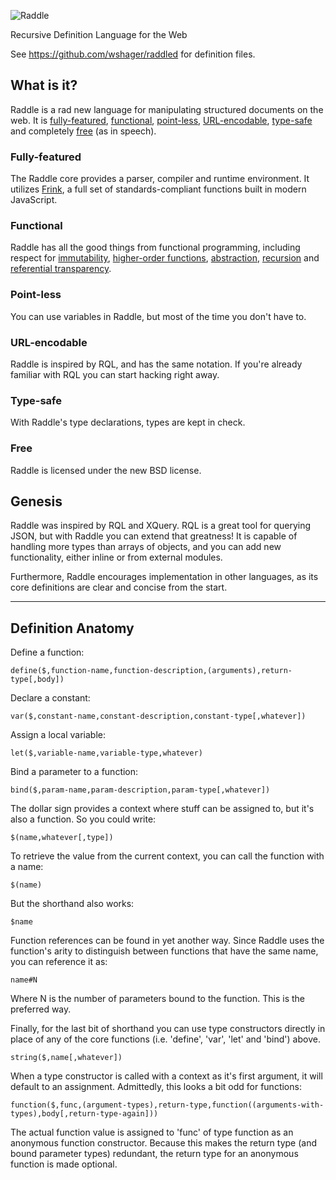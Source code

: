 ![Raddle](https://github.com/wshager/raddle.js/raw/master/logo.svg.png)

Recursive Definition Language for the Web

See https://github.com/wshager/raddled for definition files.


## What is it?

Raddle is a rad new language for manipulating structured documents on the web. It is [fully-featured](#fully-featured), [functional](#functional), [point-less](#point-less), [URL-encodable](#url-encodable), [type-safe](#type-safe) and completely [free](#free) (as in speech).

### Fully-featured

The Raddle core provides a parser, compiler and runtime environment. It utilizes [Frink](https://github.com/wshager/frink), a full set of standards-compliant functions built in modern JavaScript.

### Functional

Raddle has all the good things from functional programming, including respect for [immutability](http://en.wikipedia.org/wiki/Immutable_object), [higher-order functions](http://en.wikipedia.org/wiki/Higher-order_function), [abstraction](http://en.wikipedia.org/wiki/Lambda_calculus), [recursion](http://en.wikipedia.org/wiki/Recursion_%28computer_science%29) and [referential transparency](http://en.wikipedia.org/wiki/Referential_transparency_%28computer_science%29).

### Point-less

You can use variables in Raddle, but most of the time you don't have to.

### URL-encodable

Raddle is inspired by RQL, and has the same notation. If you're already familiar with RQL you can start hacking right away.

### Type-safe

With Raddle's type declarations, types are kept in check.

### Free

Raddle is licensed under the new BSD license.


## Genesis

Raddle was inspired by RQL and XQuery. RQL is a great tool for querying JSON, but with Raddle you can extend that greatness! It is capable of handling more types than arrays of objects, and you can add new functionality, either inline or from external modules.

Furthermore, Raddle encourages implementation in other languages, as its core definitions are clear and concise from the start.
____

## Definition Anatomy


Define a function:

`define($,function-name,function-description,(arguments),return-type[,body])`


Declare a constant:

`var($,constant-name,constant-description,constant-type[,whatever])`


Assign a local variable:

`let($,variable-name,variable-type,whatever)`


Bind a parameter to a function:

`bind($,param-name,param-description,param-type[,whatever])`


The dollar sign provides a context where stuff can be assigned to, but it's also a function. So you could write:

`$(name,whatever[,type])`


To retrieve the value from the current context, you can call the function with a name:

`$(name)`


But the shorthand also works:

`$name`


Function references can be found in yet another way. Since Raddle uses the function's arity to distinguish between functions that have the same name, you can reference it as:

`name#N`

Where N is the number of parameters bound to the function. This is the preferred way.


Finally, for the last bit of shorthand you can use type constructors directly in place of any of the core functions (i.e. 'define', 'var', 'let' and 'bind') above.

`string($,name[,whatever])`


When a type constructor is called with a context as it's first argument, it will default to an assignment. Admittedly, this looks a bit odd for functions:

`function($,func,(argument-types),return-type,function((arguments-with-types),body[,return-type-again]))`

The actual function value is assigned to 'func' of type function as an anonymous function constructor. Because this makes the return type (and bound parameter types) redundant, the return type for an anonymous function is made optional.
